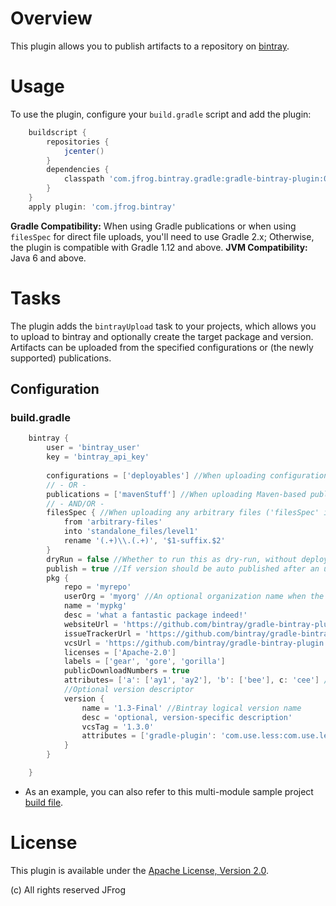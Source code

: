 # Overview
This plugin allows you to publish artifacts to a repository on [bintray](https://bintray.com/).

# Usage
To use the plugin, configure your `build.gradle` script and add the plugin:
```groovy
    buildscript {
        repositories {
            jcenter()
        }
        dependencies {
            classpath 'com.jfrog.bintray.gradle:gradle-bintray-plugin:0.5'
        }
    }
    apply plugin: 'com.jfrog.bintray'
```

**Gradle Compatibility:**
When using Gradle publications or when using `filesSpec` for direct file uploads, you'll need to use Gradle 2.x; Otherwise, the plugin is compatible with Gradle 1.12 and above.
 **JVM Compatibility:**
Java 6 and above.

# Tasks
The plugin adds the `bintrayUpload` task to your projects, which allows you to upload to bintray and optionally create
the target package and version.
Artifacts can be uploaded from the specified configurations or (the newly supported) publications.

## Configuration

### build.gradle
```groovy
    bintray {
        user = 'bintray_user'
        key = 'bintray_api_key'
        
        configurations = ['deployables'] //When uploading configuration files
        // - OR -
        publications = ['mavenStuff'] //When uploading Maven-based publication files
        // - AND/OR -
        filesSpec { //When uploading any arbitrary files ('filesSpec' is a standard Gradle CopySpec)
            from 'arbitrary-files'
            into 'standalone_files/level1'
            rename '(.+)\\.(.+)', '$1-suffix.$2'
        }
        dryRun = false //Whether to run this as dry-run, without deploying
        publish = true //If version should be auto published after an upload
        pkg {
            repo = 'myrepo'
            userOrg = 'myorg' //An optional organization name when the repo belongs to one of the user's orgs
            name = 'mypkg'
            desc = 'what a fantastic package indeed!'
            websiteUrl = 'https://github.com/bintray/gradle-bintray-plugin'
            issueTrackerUrl = 'https://github.com/bintray/gradle-bintray-plugin/issues'
            vcsUrl = 'https://github.com/bintray/gradle-bintray-plugin.git'
            licenses = ['Apache-2.0']
            labels = ['gear', 'gore', 'gorilla']
            publicDownloadNumbers = true
            attributes= ['a': ['ay1', 'ay2'], 'b': ['bee'], c: 'cee'] //Optional package-level attributes
            //Optional version descriptor
            version {
                name = '1.3-Final' //Bintray logical version name
                desc = 'optional, version-specific description'
                vcsTag = '1.3.0'
                attributes = ['gradle-plugin': 'com.use.less:com.use.less.gradle:gradle-useless-plugin'] //Optional version-level attributes
            }
        }

    }
```
* As an example, you can also refer to this multi-module sample project [build file](https://github.com/bintray/bintray-examples/blob/master/gradle-multi-example/build.gradle).

# License
This plugin is available under the [Apache License, Version 2.0](http://www.apache.org/licenses/LICENSE-2.0).

(c) All rights reserved JFrog
